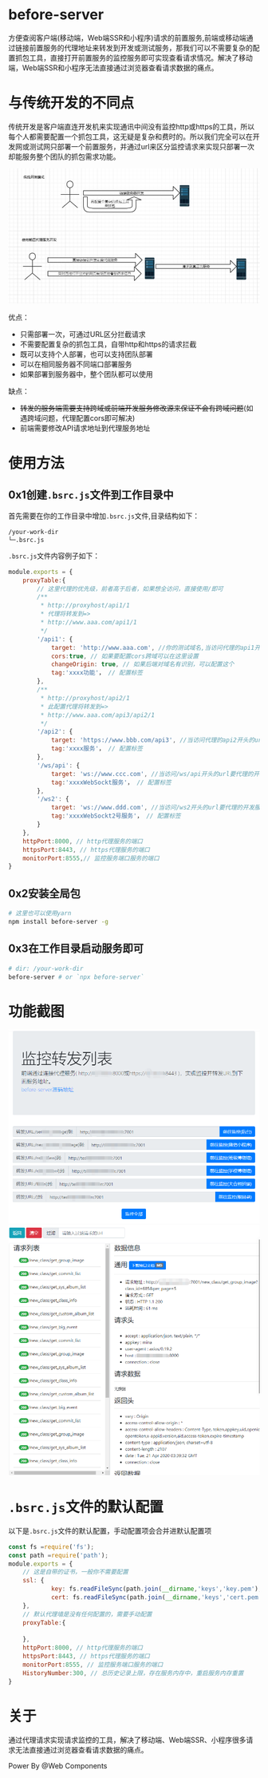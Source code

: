 # before-server
方便查阅客户端(移动端，Web端SSR和小程序)请求的前置服务,前端或移动端通过链接前置服务的代理地址来转发到开发或测试服务，那我们可以不需要复杂的配置抓包工具，直接打开前置服务的监控服务即可实现查看请求情况。解决了移动端，Web端SSR和小程序无法直接通过浏览器查看请求数据的痛点。

# 与传统开发的不同点
传统开发是客户端直连开发机来实现通讯中间没有监控http或https的工具，所以每个人都需要配置一个抓包工具，这无疑是复杂和费时的。所以我们完全可以在开发网或测试网只部署一个前置服务，并通过url来区分监控请求来实现只部署一次却能服务整个团队的抓包需求功能。

![图片说明](https://raw.githubusercontent.com/zy445566/zy445566.github.io/master/before-server/example.png)

优点：
* 只需部署一次，可通过URL区分拦截请求
* 不需要配置复杂的抓包工具，自带http和https的请求拦截
* 既可以支持个人部署，也可以支持团队部署
* 可以在相同服务器不同端口部署服务
* 如果部署到服务器中，整个团队都可以使用

缺点：
* ~~转发的服务端需要支持跨域或前端开发服务修改源来保证不会有跨域问题~~(如遇跨域问题，代理配置cors即可解决)
* 前端需要修改API请求地址到代理服务地址

# 使用方法
## 0x1创建`.bsrc.js`文件到工作目录中
首先需要在你的工作目录中增加`.bsrc.js`文件,目录结构如下：
```
/your-work-dir
└─.bsrc.js
```
`.bsrc.js`文件内容例子如下：
```js
module.exports = {
    proxyTable:{ 
        // 这里代理的优先级，前者高于后者，如果想全访问，直接使用/即可
        /**
         * http://proxyhost/api1/1 
         * 代理将转发到=> 
         * http://www.aaa.com/api1/1
         */
        '/api1': {
            target: 'http://www.aaa.com', //你的测试域名,当访问代理的api1开头的url要代理的开发服务
            cors:true, // 如果要配置cors跨域可以在这里设置
            changeOrigin: true, // 如果后端对域名有识别，可以配置这个
            tag:'xxxx功能'， // 配置标签
        },
        /**
         * http://proxyhost/api2/1 
         * 此配置代理将转发到=> 
         * http://www.aaa.com/api3/api2/1 
         */
        '/api2': {
            target: 'https://www.bbb.com/api3', //当访问代理的api2开头的url要代理的开发服务
            tag:'xxxx服务'， // 配置标签
        },
        '/ws/api': {
            target: 'ws://www.ccc.com', //当访问/ws/api开头的url要代理的开发服务
            tag:'xxxxWebSockt服务'， // 配置标签
        },
        '/ws2': {
            target: 'ws://www.ddd.com', //当访问/ws2开头的url要代理的开发服务
            tag:'xxxxWebSockt2号服务'， // 配置标签
        }
    },
    httpPort:8000, // http代理服务的端口
    httpsPort:8443, // https代理服务的端口
    monitorPort:8555,// 监控服务端口服务的端口
}
```
## 0x2安装全局包
```sh
# 这里也可以使用yarn
npm install before-server -g
```
## 0x3在工作目录启动服务即可
```sh
# dir: /your-work-dir
before-server # or `npx before-server` 
```

# 功能截图

![首页](https://raw.githubusercontent.com/zy445566/zy445566.github.io/master/before-server/home.png)
![监控页面](https://raw.githubusercontent.com/zy445566/zy445566.github.io/master/before-server/monitor.png)


# `.bsrc.js`文件的默认配置
以下是`.bsrc.js`文件的默认配置，手动配置项会合并进默认配置项
```js
const fs =require('fs');
const path =require('path');
module.exports = {
    // 这是自带的证书，一般你不需要配置
    ssl: {
            key: fs.readFileSync(path.join(__dirname,'keys','key.pem'), 'utf8'),
            cert: fs.readFileSync(path.join(__dirname,'keys','cert.pem'), 'utf8')
    },
    // 默认代理墙是没有任何配置的，需要手动配置
    proxyTable:{

    },
    httpPort:8000, // http代理服务的端口
    httpsPort:8443, // https代理服务的端口
    monitorPort:8555, // 监控服务端口服务的端口
    HistoryNumber:300, // 总历史记录上限，存在服务内存中，重启服务内存重置
}
```

# 关于
通过代理请求实现请求监控的工具，解决了移动端、Web端SSR、小程序很多请求无法直接通过浏览器查看请求数据的痛点。

Power By @Web Components
